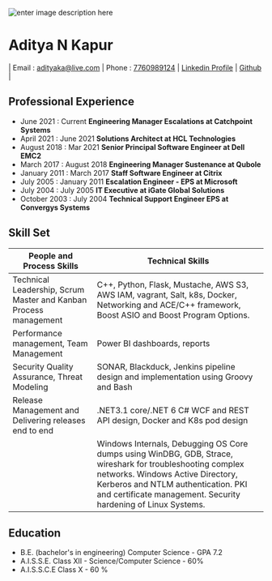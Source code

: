 ![enter image description here](https://media.licdn.com/dms/image/D5603AQFWrU-nGhx01g/profile-displayphoto-shrink_200_200/0/1673611166469?e=1687996800&v=beta&t=wVnvBaTHeQmg2MRQ_98MuIMuVMe-zDDUOC39FQ-EUj8)
# Aditya N Kapur

<span align="center">
| Email : <a href="mailto:adityaka@live.com">adityaka@live.com</a> | Phone : <a href="call:+917760989124"> 7760989124</a> | <a href="https://linkedin.com/in/adityankapur">Linkedin Profile</a> | <a href="https://github.com/adityaka"> Github </a>|
</span>

## Professional Experience

- June 2021 : Current   **Engineering Manager Escalations at Catchpoint Systems**
- April 2021 : June 2021 **Solutions Architect at HCL Technologies**
- August 2018 : Mar 2021 **Senior Principal Software Engineer at  Dell EMC2**
- March 2017 : August 2018 **Engineering Manager Sustenance at Qubole**
- January 2011 : March 2017 **Staff Software Engineer at Citrix**
- July 2005 : January 2011 **Escalation Engineer - EPS at Microsoft**
- July 2004 : July 2005 **IT Executive at iGate Global Solutions**
- October 2003 : July 2004 **Technical Support Engineer EPS at Convergys Systems**

## Skill Set
|People and Process Skills |Technical Skills |
|-|- |
|Technical Leadership, Scrum Master and Kanban Process management |C++, Python, Flask, Mustache, AWS S3, AWS IAM, vagrant, Salt, k8s, Docker, Networking and ACE/C++ framework, Boost ASIO and Boost Program Options. |
|Performance management, Team Management|Power BI dashboards, reports|
|Security Quality Assurance, Threat Modeling| SONAR, Blackduck, Jenkins pipeline design and implementation using Groovy and Bash|
|Release Management and Delivering releases end to end | .NET3.1 core/.NET 6 C# WCF and REST API design, Docker and K8s pod design|
| | Windows Internals, Debugging OS Core dumps using WinDBG, GDB, Strace, wireshark for troubleshooting complex networks. Windows Active Directory, Kerberos and NTLM authentication. PKI and certificate management. Security hardening of Linux Systems.  

## Education
- B.E. (bachelor's in engineering) Computer Science - GPA 7.2
- A.I.S.S.E. Class XII - Science/Computer Science - 60%
- A.I.S.S.C.E Class X - 60 %
